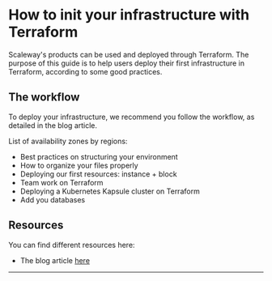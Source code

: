 # How to init your infrastructure with Terraform

Scaleway's products can be used and deployed through Terraform.
The purpose of this guide is to help users deploy their first infrastructure in Terraform, according to some good practices.


## The workflow

To deploy your infrastructure, we recommend you follow the workflow, as detailed in the blog article.

List of availability zones by regions:

- Best practices on structuring your environment 
- How to organize your files properly
- Deploying our first resources: instance + block
- Team work on Terraform 
- Deploying a Kubernetes Kapsule cluster on Terraform
- Add you databases 

## Resources

You can find different resources here:
- The blog article [here]()
---
